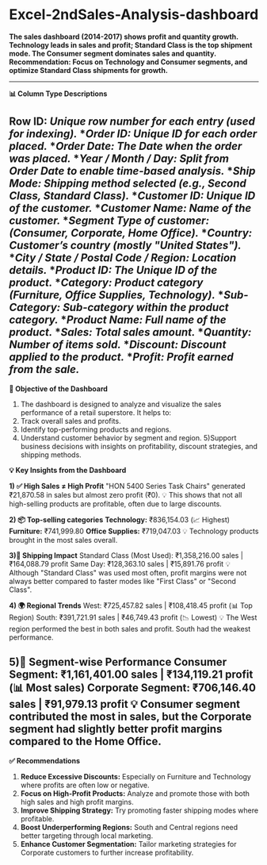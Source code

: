 # Excel-2ndSales-Analysis-dashboard
******The sales dashboard (2014-2017) shows profit and quantity growth. Technology leads in sales and profit; Standard Class is the top shipment mode. The Consumer segment dominates sales and quantity. Recommendation: Focus on Technology and Consumer segments, and optimize Standard Class shipments for growth.******

------------------------------------------------------------------------------------------------------------------------------------------------------------------------------------------------
**📊 Column Type Descriptions**

Row ID:
*****Unique row number for each entry (used for indexing).*****
**Order ID:*
*****Unique ID for each order placed.*****
**Order Date:*
*****The Date when the order was placed.*****
**Year / Month / Day:*
*****Split from Order Date to enable time-based analysis.*****
**Ship Mode:*
*****Shipping method selected (e.g., Second Class, Standard Class).*****
**Customer ID:*
*****Unique ID of the customer.*****
**Customer Name:*
*****Name of the customer.*****
**Segment	Type of customer:*
*****(Consumer, Corporate, Home Office).*****
**Country:*
*****Customer’s country (mostly "United States").*****
**City / State / Postal Code / Region:*
*****Location details.*****
**Product ID:*
*****The Unique ID of the product.*****
**Category:*
*****Product category (Furniture, Office Supplies, Technology).*****
**Sub-Category:*
*****Sub-category within the product category.*****
**Product Name:*
*****Full name of the product.*****
**Sales:*
*****Total sales amount.*****
**Quantity:*
*****Number of items sold.*****
**Discount:*
*****Discount applied to the product.*****
**Profit:*
*****Profit earned from the sale.*****
------------------------------------------------------------------------------------------------------------------------------------------------------------------------------------------------
**🎯 Objective of the Dashboard**
1) The dashboard is designed to analyze and visualize the sales performance of a retail superstore. It helps to:
2) Track overall sales and profits.
3) Identify top-performing products and regions.
4) Understand customer behavior by segment and region.
5)Support business decisions with insights on profitability, discount strategies, and shipping methods.

**💡 Key Insights from the Dashboard**    

**1) ✅ High Sales ≠ High Profit**
 "HON 5400 Series Task Chairs" generated ₹21,870.58 in sales but almost zero profit (₹0).
💡 This shows that not all high-selling products are profitable, often due to large discounts.

**2) 📦 Top-selling categories**
**Technology:** ₹836,154.03 (📈 Highest)
**Furniture:** ₹741,999.80
**Office Supplies:** ₹719,047.03
💡 Technology products brought in the most sales overall.

**3)🚚 Shipping Impact**
Standard Class (Most Used): ₹1,358,216.00 sales | ₹164,088.79 profit
Same Day: ₹128,363.10 sales | ₹15,891.76 profit
💡 Although "Standard Class" was used most often, profit margins were not always better compared to faster modes like "First Class" or "Second Class".

**4) 🌍 Regional Trends**
West: ₹725,457.82 sales | ₹108,418.45 profit (📊 Top Region)
South: ₹391,721.91 sales | ₹46,749.43 profit (📉 Lowest)
💡 The West region performed the best in both sales and profit. South had the weakest performance.

**5)👥 Segment-wise Performance**
Consumer Segment: ₹1,161,401.00 sales | ₹134,119.21 profit (📊 Most sales)
Corporate Segment: ₹706,146.40 sales | ₹91,979.13 profit
💡 Consumer segment contributed the most in sales, but the Corporate segment had slightly better profit margins compared to the Home Office.
----------------------------------------------------------------------------------------------------------------------------------------------------------------------------------------------
**✅ Recommendations**
1) **Reduce Excessive Discounts:** Especially on Furniture and Technology where profits are often low or negative.
2) **Focus on High-Profit Products:** Analyze and promote those with both high sales and high profit margins.
3) **Improve Shipping Strategy:** Try promoting faster shipping modes where profitable.
4) **Boost Underperforming Regions:** South and Central regions need better targeting through local marketing.
5) **Enhance Customer Segmentation:** Tailor marketing strategies for Corporate customers to further increase profitability.




